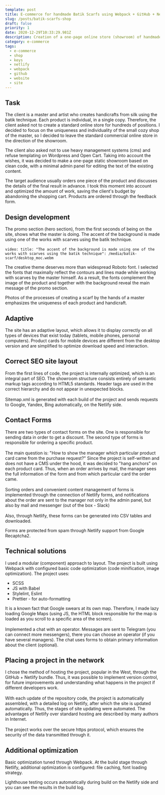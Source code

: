 ```yaml
---
template: post
title: E-commerce for handmade Batik Scarfs using Webpack + GitHub + Netlify
slug: /posts/batik-scarfs-shop
draft: false
priority: 1
date: 2020-12-29T10:33:29.981Z
description: Creation of a one-page online store (showroom) of handmade scarves using the Batik technique.
category: e-commerce
tags:
  - e-commerce
  - shop
  - keys
  - netlify
  - webpack
  - github
  - website
  - site
---
```


## Task

The client is a master and artist who creates handicrafts from silk using the batik technique. Each product is individual, in a single copy. Therefore, the client asked not to create a standard online store for hundreds of positions. I decided to focus on the uniqueness and individuality of the small cozy shop of the master, so I decided to leave the standard commercial online store in the direction of the showroom.

The client also asked not to use heavy management systems (cms) and refuse templating on Wordpress and Open Cart. Taking into account the wishes, it was decided to make a one-page static showroom based on clean code, with a minimal admin panel for editing the text of the existing content.

The target audience usually orders one piece of the product and discusses the details of the final result in advance. I took this moment into account and optimized the amount of work, saving the client's budget by abandoning the shopping cart. Products are ordered through the feedback form.

## Design development

The promo section (hero section), from the first seconds of being on the site, shows what the master is doing. The accent of the background is made using one of the works with scarves using the batik technique.\
\
`video: title: "The accent of the background is made using one of the works with scarves using the batik technique": /media/batik-scarf/desktop_moc.webm`

The creative theme deserves more than widespread Roboto font. I selected the fonts that maximally reflect the contours and lines made while working with scarves by the master himself. As a result, the fonts complement the image of the product and together with the background reveal the main message of the promo section.

Photos of the processes of creating a scarf by the hands of a master emphasizes the uniqueness of each product and handicraft.

## Adaptive

The site has an adaptive layout, which allows it to display correctly on all types of devices that exist today (tablets, mobile phones, personal computers). Product cards for mobile devices are different from the desktop version and are simplified to optimize download speed and interaction.

## Correct SEO site layout

From the first lines of code, the project is internally optimized, which is an integral part of SEO. The showroom structure consists entirely of semantic markup tags according to HTML5 standards. Header tags are used in the correct hierarchy and do not appear in unexpected blocks.\
\
Sitemap.xml is generated with each build of the project and sends requests to Google, Yandex, Bing automatically, on the Netlify side.

## Contact Forms

There are two types of contact forms on the site. One is responsible for sending data in order to get a discount. The second type of forms is responsible for ordering a specific product.\
\
The main question is: "How to show the manager which particular product card came from the purchase request?" Since the project is self-written and does not have a CMS under the hood, it was decided to "hang anchors" on each product card. Thus, when an order arrives by mail, the manager sees the full information of the form and from which particular card the order came.\
\
Sorting orders and convenient content management of forms is implemented through the connection of Netlify forms, and notifications about the order are sent to the manager not only in the admin panel, but also by mail and messenger (out of the box - Slack)\
\
Also, through Netlify, these forms can be generated into CSV tables and downloaded.

Forms are protected from spam through Netlify support from Google Recaptcha2.

## Technical solutions

I used a modular (component) approach to layout. The project is built using Webpack with configured basic code optimization (code minification, image optimization). The project uses:

- SCSS
- JS with Babel
- Stylelint, Eslint
- Prettier - for auto-formatting

It is a known fact that Google swears at its own map. Therefore, I made lazy loading Google Maps (using JS, the HTML block responsible for the map is loaded as you scroll to a specific area of the screen).\
\
Implemented a chat with an operator. Messages are sent to Telegram (you can connect more messengers), there you can choose an operator (if you have several managers). The chat uses forms to obtain primary information about the client (optional).

## Placing a project in the network

I chose the method of hosting the project, popular in the West, through the GitHub + Netlify bundle. Thus, it was possible to implement version control, for future improvements and understanding what happens in the project if different developers work.\
\
With each update of the repository code, the project is automatically assembled, with a detailed log on Netlify, after which the site is updated automatically. Thus, the stages of site updating were automated. The advantages of Netlify over standard hosting are described by many authors in Internet.\
\
The project works over the secure https protocol, which ensures the security of the data transmitted through it.

## Additional optimization

Basic optimization tuned through Webpack. At the build stage through Netlify, additional optimization is configured: file caching, font loading strategy.

Lighthouse testing occurs automatically during build on the Netlify side and you can see the results in the build log.
